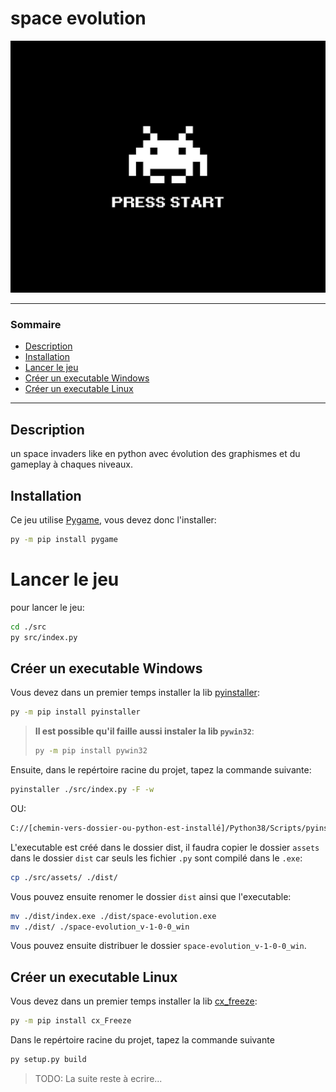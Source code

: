 <div center="align">

# space evolution 

![my game](./src/assets/images/menu/start.jpg)

</div>

---

### Sommaire

- [Description](#description)
- [Installation](#installation)
- [Lancer le jeu](#lancer-le-jeu)
- [Créer un executable Windows](#cr%C3%A9er-un-executable-windows)
- [Créer un executable Linux](#cr%C3%A9er-un-executable-linux)

---

## Description

un space invaders like en python avec évolution des graphismes et du gameplay à chaques niveaux.

## Installation

Ce jeu utilise [Pygame](https://github.com/pygame/pygame), vous devez donc l'installer:

```bash
py -m pip install pygame
```

# Lancer le jeu

pour lancer le jeu:

```bash
cd ./src
py src/index.py
```

## Créer un executable Windows

Vous devez dans un premier temps installer la lib [pyinstaller](https://pyinstaller.readthedocs.io/en/stable/usage.html):

```bash
py -m pip install pyinstaller
```

> **Il est possible qu'il faille aussi instaler la lib `pywin32`**:
>
> ```bash
> py -m pip install pywin32
> ```

Ensuite, dans le repértoire racine du projet, tapez la commande suivante:

```bash
pyinstaller ./src/index.py -F -w
```

OU:

```bash
C://[chemin-vers-dossier-ou-python-est-installé]/Python38/Scripts/pyinstaller.exe ./src/index.py -F -w
```


L'executable est créé dans le dossier dist, il faudra copier le dossier `assets` dans le dossier `dist` car seuls les fichier `.py` sont compilé dans le `.exe`:

```bash
cp ./src/assets/ ./dist/
```

Vous pouvez ensuite renomer le dossier `dist` ainsi que l'executable:

```bash
mv ./dist/index.exe ./dist/space-evolution.exe
mv ./dist/ ./space-evolution_v-1-0-0_win
```

Vous pouvez ensuite distribuer le dossier `space-evolution_v-1-0-0_win`.


## Créer un executable Linux

Vous devez dans un premier temps installer la lib [cx_freeze](https://github.com/marcelotduarte/cx_Freeze):

```bash
py -m pip install cx_Freeze
```

Dans le repértoire racine du projet, tapez la commande suivante


```bash
py setup.py build
```

> TODO: La suite reste à ecrire... 